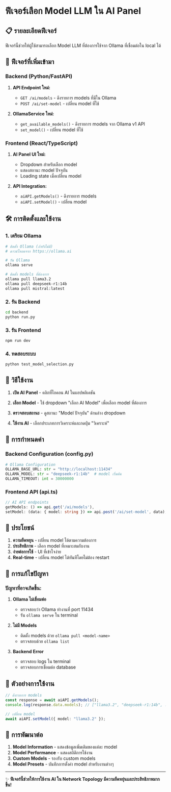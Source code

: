 # ฟีเจอร์เลือก Model LLM ใน AI Panel

## 📋 รายละเอียดฟีเจอร์

ฟีเจอร์นี้ช่วยให้ผู้ใช้สามารถเลือก Model LLM ที่ต้องการใช้จาก Ollama ที่เชื่อมต่อใน local ได้

## 🚀 ฟีเจอร์ที่เพิ่มเข้ามา

### Backend (Python/FastAPI)
1. **API Endpoint ใหม่:**
   - `GET /ai/models` - ดึงรายการ models ที่มีใน Ollama
   - `POST /ai/set-model` - เปลี่ยน model ที่ใช้

2. **OllamaService ใหม่:**
   - `get_available_models()` - ดึงรายการ models จาก Ollama v1 API
   - `set_model()` - เปลี่ยน model ที่ใช้

### Frontend (React/TypeScript)
1. **AI Panel UI ใหม่:**
   - Dropdown สำหรับเลือก model
   - แสดงสถานะ model ปัจจุบัน
   - Loading state เมื่อเปลี่ยน model

2. **API Integration:**
   - `aiAPI.getModels()` - ดึงรายการ models
   - `aiAPI.setModel()` - เปลี่ยน model

## 🛠️ การติดตั้งและใช้งาน

### 1. เตรียม Ollama
```bash
# ติดตั้ง Ollama (ถ้ายังไม่มี)
# ดาวน์โหลดจาก https://ollama.ai

# รัน Ollama
ollama serve

# ติดตั้ง models ที่ต้องการ
ollama pull llama3.2
ollama pull deepseek-r1:14b
ollama pull mistral:latest
```

### 2. รัน Backend
```bash
cd backend
python run.py
```

### 3. รัน Frontend
```bash
npm run dev
```

### 4. ทดสอบระบบ
```bash
python test_model_selection.py
```

## 📱 วิธีใช้งาน

1. **เปิด AI Panel** - คลิกที่ไอคอน AI ในแอปพลิเคชัน

2. **เลือก Model** - ใช้ dropdown "เลือก AI Model" เพื่อเลือก model ที่ต้องการ

3. **ตรวจสอบสถานะ** - ดูสถานะ "Model ปัจจุบัน" ด้านล่าง dropdown

4. **ใช้งาน AI** - เลือกประเภทการวิเคราะห์และกดปุ่ม "วิเคราะห์"

## 🔧 การกำหนดค่า

### Backend Configuration (config.py)
```python
# Ollama Configuration
OLLAMA_BASE_URL: str = "http://localhost:11434"
OLLAMA_MODEL: str = "deepseek-r1:14b"  # model เริ่มต้น
OLLAMA_TIMEOUT: int = 30000000
```

### Frontend API (api.ts)
```typescript
// AI API endpoints
getModels: () => api.get('/ai/models'),
setModel: (data: { model: string }) => api.post('/ai/set-model', data),
```

## 🎯 ประโยชน์

1. **ความยืดหยุน** - เปลี่ยน model ได้ตามความต้องการ
2. **ประสิทธิภาพ** - เลือก model ที่เหมาะสมกับงาน
3. **ง่ายต่อการใช้** - UI ที่เข้าใจง่าย
4. **Real-time** - เปลี่ยน model ได้ทันทีโดยไม่ต้อง restart

## 🐛 การแก้ไขปัญหา

### ปัญหาที่อาจเกิดขึ้น:

1. **Ollama ไม่เชื่อมต่อ**
   - ตรวจสอบว่า Ollama ทำงานที่ port 11434
   - รัน `ollama serve` ใน terminal

2. **ไม่มี Models**
   - ติดตั้ง models ด้วย `ollama pull <model-name>`
   - ตรวจสอบด้วย `ollama list`

3. **Backend Error**
   - ตรวจสอบ logs ใน terminal
   - ตรวจสอบการเชื่อมต่อ database

## 📝 ตัวอย่างการใช้งาน

```typescript
// ดึงรายการ models
const response = await aiAPI.getModels();
console.log(response.data.models); // ["llama3.2", "deepseek-r1:14b", ...]

// เปลี่ยน model
await aiAPI.setModel({ model: "llama3.2" });
```

## 🔮 การพัฒนาต่อ

1. **Model Information** - แสดงข้อมูลเพิ่มเติมของแต่ละ model
2. **Model Performance** - แสดงสถิติการใช้งาน
3. **Custom Models** - รองรับ custom models
4. **Model Presets** - บันทึกการตั้งค่า model สำหรับงานต่างๆ

---

✨ **ฟีเจอร์นี้ช่วยให้การใช้งาน AI ใน Network Topology มีความยืดหยุ่นและประสิทธิภาพมากขึ้น!**